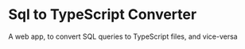 # Sql to TypeScript Converter
A web app, to convert SQL queries to TypeScript files, and vice-versa
